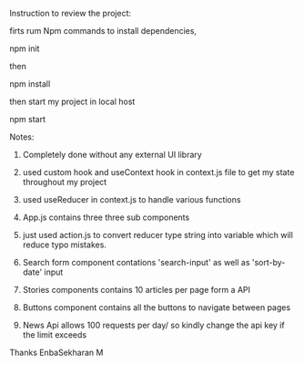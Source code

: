 <!-------------------------------------------------------------------------------------------------------->

<!-- viAct Task for Front End Developer -->

<!-- Done by Enbasekharan M -->



Instruction to review the project:

firts rum Npm commands to install dependencies,

npm init

then 

npm install

then start my project in local host

npm start




Notes:

1. Completely done without any external UI library

2. used custom hook and useContext hook in context.js file to get my state throughout my project

3. used useReducer in context.js to handle various functions

4. App.js contains three three sub components

5. just used action.js to convert reducer type string into variable which will reduce typo mistakes.

6. Search form component contations 'search-input' as well as 'sort-by-date' input

7. Stories components contains 10 articles per page form a API

8. Buttons component contains all the buttons to navigate between pages

9. News Api allows 100 requests per day/ so kindly change the api key if the limit exceeds

Thanks
EnbaSekharan M

<!-------------------------------------------------------------------------------------------------------->
